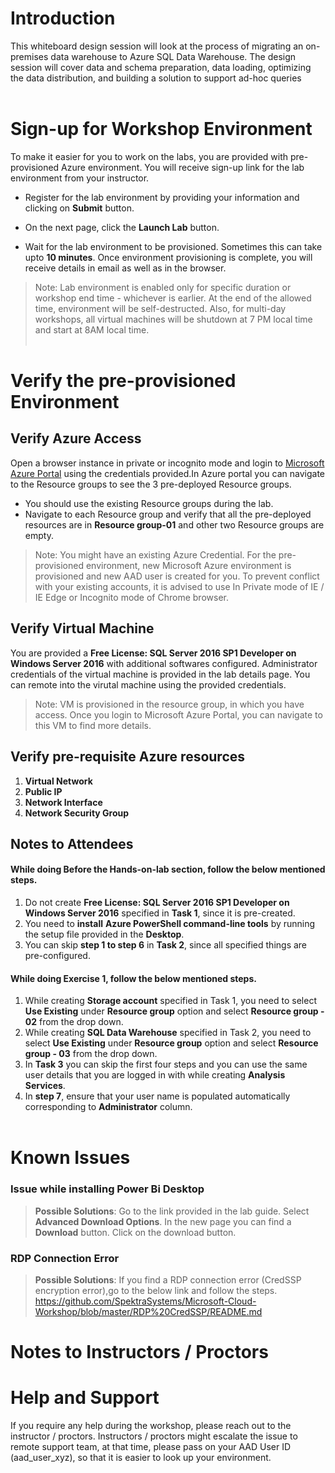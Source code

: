 # Introduction
This whiteboard design session will look at the process of migrating an on-premises data warehouse to Azure SQL Data Warehouse. The design session will cover data and schema preparation, data loading, optimizing the data distribution, and building a solution to support ad-hoc queries</br></br>
# Sign-up for Workshop Environment

To make it easier for you to work on the labs, you are provided with pre-provisioned Azure environment. You will receive sign-up link for the lab environment from your instructor. 

* Register for the lab environment by providing your information and clicking on **Submit** button.

* On the next page, click the **Launch Lab** button.
 
* Wait for the lab environment to be provisioned. Sometimes this can take upto **10 minutes**. Once environment provisioning is complete, you will receive details in email as well as in the browser.
 
 > Note: Lab environment is enabled only for specific duration or workshop end time - whichever is earlier. At the end of the allowed time, environment will be self-destructed. Also, for multi-day workshops, all virtual machines will be shutdown at 7 PM local time and start at 8AM local time.</br></br>

# Verify the pre-provisioned Environment

## Verify Azure Access

Open a browser instance in private or incognito mode and login to [Microsoft Azure Portal](https://portal.azure.com) using the credentials provided.In Azure portal you can navigate to the Resource groups to see the 3 pre-deployed Resource groups.
* You should use the existing Resource groups during the lab.
* Navigate to each Resource group and verify that all the pre-deployed resources are in **Resource group-01** and other two Resource groups are empty.

> Note: You might have an existing Azure Credential. For the pre-provisioned environment, new Microsoft Azure environment is provisioned and new AAD user is created for you. To prevent conflict with your existing accounts, it is advised to use In Private mode of IE / IE Edge or Incognito mode of Chrome browser.

## Verify Virtual Machine
You are provided a **Free License: SQL Server 2016 SP1 Developer on Windows Server 2016** with additional softwares configured. Administrator credentials of the virtual machine is provided in the lab details page. You can remote into the virutal machine using the provided credentials.


> Note: VM is provisioned in the resource group, in which you have access. Once you login to Microsoft Azure Portal, you can navigate to this VM to find more details.
## Verify pre-requisite Azure resources 
1. **Virtual Network**
2. **Public IP**
3. **Network Interface**
4. **Network Security Group** 

## Notes to Attendees
#### While doing **Before the Hands-on-lab** section, follow the below mentioned steps.
1. Do not create **Free License: SQL Server 2016 SP1 Developer on Windows Server 2016** specified in **Task 1**, since it is pre-created.
2. You need to **install** **Azure PowerShell command-line tools** by running the setup file provided in the **Desktop**.
3. You can skip **step 1 to step 6** in **Task 2**, since all specified things are pre-configured.</br>
#### While doing **Exercise 1**, follow the below mentioned steps.
1. While creating **Storage account** specified in Task 1, you need to select **Use Existing** under **Resource group** option and select **Resource group - 02** from the drop down.
2. While creating **SQL Data Warehouse** specified in Task 2, you need to select **Use Existing** under **Resource group** option and select **Resource group - 03** from the drop down.
3. In **Task 3** you can skip the first four steps and you can use the same user details that you are logged in with while creating **Analysis Services**.
4. In **step 7**, ensure that your user name is populated automatically corresponding to **Administrator** column.</br></br>
# Known Issues
### Issue while installing Power Bi Desktop

> **Possible Solutions**:
Go to the link provided in the lab guide. Select **Advanced Download Options**. In the new page you can find a **Download** button. Click on the download button. 
### RDP Connection Error
> **Possible Solutions**:
If you find a RDP connection error (CredSSP encryption error),go to the below link and follow the steps. 
https://github.com/SpektraSystems/Microsoft-Cloud-Workshop/blob/master/RDP%20CredSSP/README.md
# Notes to Instructors / Proctors

# Help and Support

If you require any help during the workshop, please reach out to the instructor / proctors. Instructors / proctors might escalate the issue to remote support team, at that time, please pass on your AAD User ID (aad_user_xyz), so that it is easier to look up your environment.
